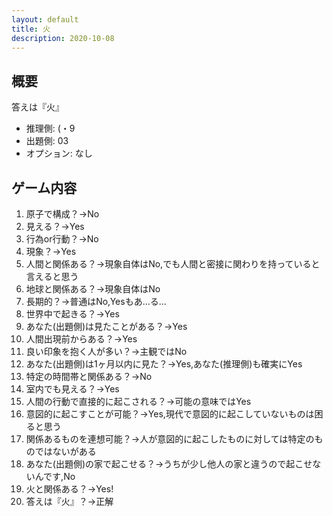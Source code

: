 ```yaml
---
layout: default
title: 火
description: 2020-10-08
---
```


## 概要

答えは『火』

- 推理側: (・9
- 出題側: 03
- オプション: なし

## ゲーム内容

1. 原子で構成？→No
2. 見える？→Yes
3. 行為or行動？→No
4. 現象？→Yes
5. 人間と関係ある？→現象自体はNo,でも人間と密接に関わりを持っていると言えると思う
6. 地球と関係ある？→現象自体はNo
7. 長期的？→普通はNo,Yesもあ…る…
8. 世界中で起きる？→Yes
9. あなた(出題側)は見たことがある？→Yes
10. 人間出現前からある？→Yes
11. 良い印象を抱く人が多い？→主観ではNo
12. あなた(出題側)は1ヶ月以内に見た？→Yes,あなた(推理側)も確実にYes
13. 特定の時間帯と関係ある？→No
14. 室内でも見える？→Yes
15. 人間の行動で直接的に起こされる？→可能の意味ではYes
16. 意図的に起こすことが可能？→Yes,現代で意図的に起こしていないものは困ると思う
17. 関係あるものを連想可能？→人が意図的に起こしたものに対しては特定のものではないがある
18. あなた(出題側)の家で起こせる？→うちが少し他人の家と違うので起こせないんです,No
19. 火と関係ある？→Yes!
20. 答えは『火』？→正解
